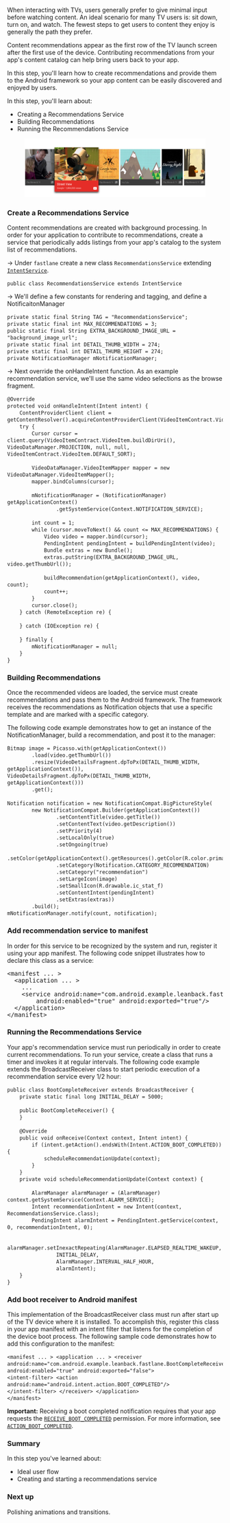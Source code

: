 <toc-element></toc-element>

When interacting with TVs, users generally prefer to give minimal input before watching content. An ideal scenario for many TV users is: sit down, turn on, and watch. The fewest steps to get users to content they enjoy is generally the path they prefer.

Content recommendations appear as the first row of the TV launch screen after the first use of the device. Contributing recommendations from your app's content catalog can help bring users back to your app.

In this step, you'll learn how to create recommendations and provide them to the Android framework so your app content can be easily discovered and enjoyed by users.

In this step, you'll learn about:

-   Creating a Recommendations Service
-   Building Recommendations
-   Running the Recommendations Service

<figure layout vertical center>
  <img class="sample" src="img/checkpoint-5-home-recommendations.png" width="600px">
</figure>

### Create a Recommendations Service

Content recommendations are created with background processing. In order for your application to contribute to recommendations, create a service that periodically adds listings from your app's catalog to the system list of recommendations.

&rarr; Under `fastlane` create a new class `RecommendationsService` extending [`IntentService`](http://developer.android.com/reference/android/app/IntentService.html).

    public class RecommendationsService extends IntentService

&rarr; We'll define a few constants for rendering and tagging, and define a NotificaitonManager

    private static final String TAG = "RecommendationsService";
    private static final int MAX_RECOMMENDATIONS = 3;
    public static final String EXTRA_BACKGROUND_IMAGE_URL = "background_image_url";
    private static final int DETAIL_THUMB_WIDTH = 274;
    private static final int DETAIL_THUMB_HEIGHT = 274;
    private NotificationManager mNotificationManager;

&rarr; Next override the onHandleIntent function.  As an example recommendation service, we'll
use the same video selections as the browse fragment.


    @Override
    protected void onHandleIntent(Intent intent) {
        ContentProviderClient client = getContentResolver().acquireContentProviderClient(VideoItemContract.VideoItem.buildDirUri());
        try {
            Cursor cursor = client.query(VideoItemContract.VideoItem.buildDirUri(), VideoDataManager.PROJECTION, null, null, VideoItemContract.VideoItem.DEFAULT_SORT);

            VideoDataManager.VideoItemMapper mapper = new VideoDataManager.VideoItemMapper();
            mapper.bindColumns(cursor);

            mNotificationManager = (NotificationManager) getApplicationContext()
                    .getSystemService(Context.NOTIFICATION_SERVICE);

            int count = 1;
            while (cursor.moveToNext() && count <= MAX_RECOMMENDATIONS) {
                Video video = mapper.bind(cursor);
                PendingIntent pendingIntent = buildPendingIntent(video);
                Bundle extras = new Bundle();
                extras.putString(EXTRA_BACKGROUND_IMAGE_URL, video.getThumbUrl());

                buildRecommendation(getApplicationContext(), video, count);
                count++;
            }
            cursor.close();
        } catch (RemoteException re) {

        } catch (IOException re) {

        } finally {
            mNotificationManager = null;
        }
    }

### Building Recommendations

Once the recommended videos are loaded, the service must create recommendations and pass them to the Android framework. The framework receives the recommendations as Notification objects that use a specific template and are marked with a specific category.

The following code example demonstrates how to get an instance of the NotificationManager, build a recommendation, and post it to the manager:

    Bitmap image = Picasso.with(getApplicationContext())
            .load(video.getThumbUrl())
            .resize(VideoDetailsFragment.dpToPx(DETAIL_THUMB_WIDTH, getApplicationContext()), VideoDetailsFragment.dpToPx(DETAIL_THUMB_WIDTH, getApplicationContext()))
            .get();

    Notification notification = new NotificationCompat.BigPictureStyle(
            new NotificationCompat.Builder(getApplicationContext())
                    .setContentTitle(video.getTitle())
                    .setContentText(video.getDescription())
                    .setPriority(4)
                    .setLocalOnly(true)
                    .setOngoing(true)
                    .setColor(getApplicationContext().getResources().getColor(R.color.primary))
                    .setCategory(Notification.CATEGORY_RECOMMENDATION)
                    .setCategory("recommendation")
                    .setLargeIcon(image)
                    .setSmallIcon(R.drawable.ic_stat_f)
                    .setContentIntent(pendingIntent)
                    .setExtras(extras))
            .build();
    mNotificationManager.notify(count, notification);


### Add recommendation service to manifest

In order for this service to be recognized by the system and run, register it using your app manifest. The following code snippet illustrates how to declare this class as a service:

<pre>
&lt;manifest ... &gt;
  &lt;application ... &gt;
    ...
    &lt;service android:name=&quot;com.android.example.leanback.fastlane.RecommendationsService&quot;
        android:enabled=&quot;true&quot; android:exported=&quot;true&quot;/&gt;
  &lt;/application&gt;
&lt;/manifest&gt;
</pre>


### Running the Recommendations Service

Your app's recommendation service must run periodically in order to create current recommendations. To run your service, create a class that runs a timer and invokes it at regular intervals. The following code example extends the BroadcastReceiver class to start periodic execution of a recommendation service every 1/2 hour:

    public class BootCompleteReceiver extends BroadcastReceiver {
        private static final long INITIAL_DELAY = 5000;

        public BootCompleteReceiver() {
        }

        @Override
        public void onReceive(Context context, Intent intent) {
            if (intent.getAction().endsWith(Intent.ACTION_BOOT_COMPLETED)) {
                scheduleRecommendationUpdate(context);
            }
        }
        private void scheduleRecommendationUpdate(Context context) {

            AlarmManager alarmManager = (AlarmManager) context.getSystemService(Context.ALARM_SERVICE);
            Intent recommendationIntent = new Intent(context, RecommendationsService.class);
            PendingIntent alarmIntent = PendingIntent.getService(context, 0, recommendationIntent, 0);

            alarmManager.setInexactRepeating(AlarmManager.ELAPSED_REALTIME_WAKEUP,
                    INITIAL_DELAY,
                    AlarmManager.INTERVAL_HALF_HOUR,
                    alarmIntent);
        }
    }

### Add boot receiver to Android manifest

This implementation of the BroadcastReceiver class must run after start up of the TV device where it is installed. To accomplish this, register this class in your app manifest with an intent filter that listens for the completion of the device boot process. The following sample code demonstrates how to add this configuration to the manifest:
<code><pre>&lt;manifest ... &gt;
  &lt;application ... &gt;
    &lt;receiver android:name=&quot;com.android.example.leanback.fastlane.BootCompleteReceiver&quot; android:enabled=&quot;true&quot;
              android:exported=&quot;false&quot;&gt;
      &lt;intent-filter&gt;
        &lt;action android:name=&quot;android.intent.action.BOOT_COMPLETED&quot;/&gt;
      &lt;/intent-filter&gt;
    &lt;/receiver&gt;
  &lt;/application&gt;
&lt;/manifest&gt;
</pre></code>

<strong>Important:</strong> Receiving a boot completed notification requires that your app
  requests the <code><a href="/reference/android/Manifest.permission.html#RECEIVE_BOOT_COMPLETED">RECEIVE_BOOT_COMPLETED</a></code> permission.
  For more information, see <code><a href="/reference/android/content/Intent.html#ACTION_BOOT_COMPLETED">ACTION_BOOT_COMPLETED</a></code>.


### Summary

In this step you've learned about:

- Ideal user flow
- Creating and starting a recommendations service

### Next up

Polishing animations and transitions.

